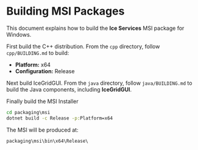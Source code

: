 # Building MSI Packages

This document explains how to build the **Ice Services** MSI package for Windows.

First build the C++ distribution. From the `cpp` directory, follow `cpp/BUILDING.md` to build:

- **Platform:** x64
- **Configuration:** Release

Next build IceGridGUI. From the `java` directory, follow `java/BUILDING.md` to build the Java components, including
**IceGridGUI**.

Finally build the MSI Installer

```cmd
cd packaging\msi
dotnet build -c Release -p:Platform=x64
```

The MSI will be produced at:

```cmd
packaging\msi\bin\x64\Release\
```
